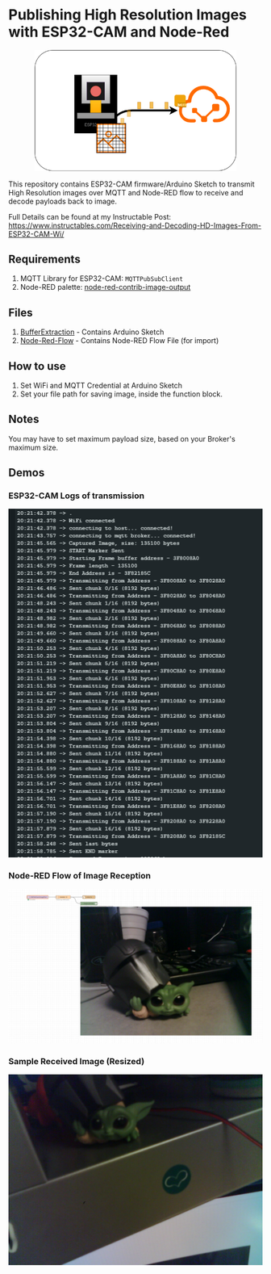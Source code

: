 # Publishing High Resolution Images with ESP32-CAM and Node-Red
 
<p align="center">
  <img src="assets/ImageOverMQTT.png" alt="ESP32-CAM Module" width="400"/>
</p>

This repository contains ESP32-CAM firmware/Arduino Sketch to transmit High Resolution images over MQTT and Node-RED flow to receive and decode payloads back to image.

Full Details can be found at my Instructable Post: https://www.instructables.com/Receiving-and-Decoding-HD-Images-From-ESP32-CAM-Wi/ 

## Requirements
1. MQTT Library for ESP32-CAM: `MQTTPubSubClient` 
2. Node-RED palette: [node-red-contrib-image-output](https://flows.nodered.org/node/node-red-contrib-image-output) 

## Files
1. [BufferExtraction](./BufferExtraction) - Contains Arduino Sketch
2. [Node-Red-Flow](./Node-Red-Flow) - Contains Node-RED Flow File (for import) 

## How to use
1. Set WiFi and MQTT Credential at Arduino Sketch
2. Set your file path for saving image, inside the function block.   

## Notes
You may have to set maximum payload size, based on your Broker's maximum size.

## Demos

### ESP32-CAM Logs of transmission
<img src="assets/TransmissionLogs.png" alt="Transmission Logs" width="600"/>

### Node-RED Flow of Image Reception
<img src="assets/NodeRed-Reception.png" alt="Node-RED Flow" width="600"/>

### Sample Received Image (Resized)
<img src="assets/received_image.jpg" alt="Received Image" width="600"/>